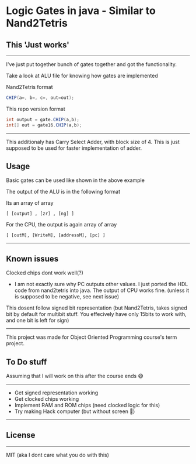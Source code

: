 # Logic Gates in java - Similar to Nand2Tetris

## This 'Just works'

---

I've just put together bunch of gates together and got the functionality.

Take a look at ALU file for knowing how gates are implemented

Nand2Tetris format

```java
CHIP(a=, b=, c=, out=out);
```

This repo version format

```java
int output = gate.CHIP(a,b);
int[] out = gate16.CHIP(a,b);
```

---

This additionaly has Carry Select Adder, with block size of 4. This is just supposed to be used for faster implementation of adder.

## Usage

Basic gates can be used like shown in the above example

The output of the ALU is in the following format

Its an array of array

    [ [output] , [zr] , [ng] ]

For the CPU, the output is again array of array

    [ [outM], [WriteM], [addressM], [pc] ]

---

## Known issues

Clocked chips dont work well(?)

* I am not exactly sure why PC outputs other values. I just ported the HDL code from nand2tetris into java. The output of CPU works fine. (unless it is supposed to be negative, see next issue)

This dosent follow signed bit representation (but Nand2Tetris, takes signed bit by default for multibit stuff. You effecively have only 15bits to work with, and one bit is left for sign)

---

This project was made for Object Oriented Programming course's term project.

## To Do stuff
Assuming that I will work on this after the course ends :sweat_smile:

---

* Get signed representation working
* Get clocked chips working
* Implement RAM and ROM chips (need clocked logic for this)
* Try making Hack computer (but without screen :rofl:)

---


## License
---

MIT (aka I dont care what you do with this)
